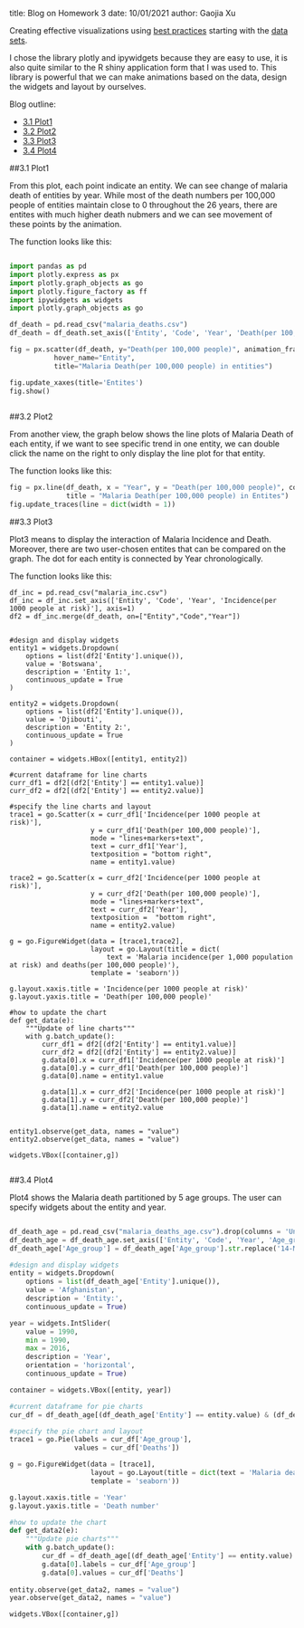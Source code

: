 title: Blog on Homework 3
date: 10/01/2021
author: Gaojia Xu

Creating effective visualizations using [best practices](https://rafalab.github.io/dsbook/data-visualization-principles.html)
starting with the [data sets](https://github.com/rfordatascience/tidytuesday/tree/master/data/2018/2018-11-13).

I chose the library plotly and ipywidgets because they are easy to use, it is also quite similar to the R shiny application form that I was used to. This library is powerful that we can make animations based on the data, design the widgets and layout by ourselves.

Blog outline:

* [3.1 Plot1](#section1)
* [3.2 Plot2](#section2)
* [3.3 Plot3](#section3)
* [3.4 Plot4](#section4)


<a name="section1"></a>
##3.1 Plot1

From this plot, each point indicate an entity. We can see change of malaria death of entities by year. While most of the death numbers per 100,000 people of entities maintain close to 0 throughout the 26 years, there are entites with much higher death nubmers and we can see movement of these points by the animation.

The function looks like this:

```python

import pandas as pd
import plotly.express as px
import plotly.graph_objects as go
import plotly.figure_factory as ff
import ipywidgets as widgets
import plotly.graph_objects as go

df_death = pd.read_csv("malaria_deaths.csv")
df_death = df_death.set_axis(['Entity', 'Code', 'Year', 'Death(per 100,000 people)'], axis=1)

fig = px.scatter(df_death, y="Death(per 100,000 people)", animation_frame="Year", animation_group="Entity",         
           hover_name="Entity",
           title="Malaria Death(per 100,000 people) in entities")

fig.update_xaxes(title='Entites')
fig.show()
  
```
<a name="section2"></a>
##3.2 Plot2

From another view, the graph below shows the line plots of Malaria Death of each entity, if we want to see specific trend in one entity, we can double click the name on the right to only display the line plot for that entity.

The function looks like this:

```python
fig = px.line(df_death, x = "Year", y = "Death(per 100,000 people)", color = 'Entity',
              title = "Malaria Death(per 100,000 people) in Entites")
fig.update_traces(line = dict(width = 1))

```
<a name="section3"></a>
##3.3 Plot3

Plot3 means to display the interaction of Malaria Incidence and Death. Moreover, there are two user-chosen entites that can be compared on the graph. The dot for each entity is connected by Year chronologically. 


The function looks like this:

```
df_inc = pd.read_csv("malaria_inc.csv")
df_inc = df_inc.set_axis(['Entity', 'Code', 'Year', 'Incidence(per 1000 people at risk)'], axis=1)
df2 = df_inc.merge(df_death, on=["Entity","Code","Year"])


#design and display widgets
entity1 = widgets.Dropdown(
    options = list(df2['Entity'].unique()),
    value = 'Botswana',
    description = 'Entity 1:',
    continuous_update = True
)

entity2 = widgets.Dropdown(
    options = list(df2['Entity'].unique()),
    value = 'Djibouti',
    description = 'Entity 2:',
    continuous_update = True
)

container = widgets.HBox([entity1, entity2])

#current dataframe for line charts
curr_df1 = df2[(df2['Entity'] == entity1.value)]
curr_df2 = df2[(df2['Entity'] == entity2.value)]

#specify the line charts and layout
trace1 = go.Scatter(x = curr_df1['Incidence(per 1000 people at risk)'], 
                    y = curr_df1['Death(per 100,000 people)'],
                    mode = "lines+markers+text",
                    text = curr_df1['Year'],
                    textposition = "bottom right",
                    name = entity1.value)

trace2 = go.Scatter(x = curr_df2['Incidence(per 1000 people at risk)'], 
                    y = curr_df2['Death(per 100,000 people)'],
                    mode = "lines+markers+text",
                    text = curr_df2['Year'],
                    textposition =  "bottom right",
                    name = entity2.value)

g = go.FigureWidget(data = [trace1,trace2],
                    layout = go.Layout(title = dict(
                        text = 'Malaria incidence(per 1,000 population at risk) and deaths(per 100,000 people)'),
                    template = 'seaborn'))

g.layout.xaxis.title = 'Incidence(per 1000 people at risk)'
g.layout.yaxis.title = 'Death(per 100,000 people)'

#how to update the chart
def get_data(e):
    """Update of line charts"""
    with g.batch_update():
        curr_df1 = df2[(df2['Entity'] == entity1.value)]
        curr_df2 = df2[(df2['Entity'] == entity2.value)]
        g.data[0].x = curr_df1['Incidence(per 1000 people at risk)']
        g.data[0].y = curr_df1['Death(per 100,000 people)']
        g.data[0].name = entity1.value
        
        g.data[1].x = curr_df2['Incidence(per 1000 people at risk)']
        g.data[1].y = curr_df2['Death(per 100,000 people)']
        g.data[1].name = entity2.value
        
        
entity1.observe(get_data, names = "value")
entity2.observe(get_data, names = "value")

widgets.VBox([container,g])


```

<a name="section4"></a>
##3.4 Plot4

Plot4 shows the Malaria death partitioned by 5 age groups. The user can specify widgets about the entity and year.

```python

df_death_age = pd.read_csv("malaria_deaths_age.csv").drop(columns = 'Unnamed: 0')
df_death_age = df_death_age.set_axis(['Entity', 'Code', 'Year', 'Age_group', 'Deaths'], axis=1)
df_death_age['Age_group'] = df_death_age['Age_group'].str.replace('14-May','5-14')

#design and display widgets
entity = widgets.Dropdown(
    options = list(df_death_age['Entity'].unique()),
    value = 'Afghanistan',
    description = 'Entity:',
    continuous_update = True)

year = widgets.IntSlider(
    value = 1990,
    min = 1990,
    max = 2016,
    description = 'Year',
    orientation = 'horizontal',
    continuous_update = True)

container = widgets.VBox([entity, year])

#current dataframe for pie charts
cur_df = df_death_age[(df_death_age['Entity'] == entity.value) & (df_death_age['Year'] == year.value)]

#specify the pie chart and layout
trace1 = go.Pie(labels = cur_df['Age_group'],
                values = cur_df['Deaths'])

g = go.FigureWidget(data = [trace1],
                    layout = go.Layout(title = dict(text = 'Malaria death by age group'),
                    template = 'seaborn'))

g.layout.xaxis.title = 'Year'
g.layout.yaxis.title = 'Death number'

#how to update the chart
def get_data2(e):
    """Update pie charts"""
    with g.batch_update():
        cur_df = df_death_age[(df_death_age['Entity'] == entity.value) & (df_death_age['Year'] == year.value)]
        g.data[0].labels = cur_df['Age_group']
        g.data[0].values = cur_df['Deaths']
         
entity.observe(get_data2, names = "value")
year.observe(get_data2, names = "value")

widgets.VBox([container,g])
```

